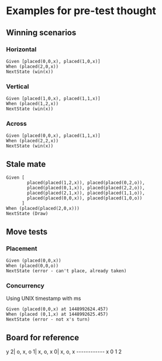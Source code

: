 # Examples for pre-test thought

## Winning scenarios

### Horizontal

```
Given [placed(0,0,x), placed(1,0,x)]
When (placed(2,0,x))
NextState (win(x))
```

### Vertical

```
Given [placed(1,0,x), placed(1,1,x)]
When (placed(1,2,x))
NextState (win(x))
```

### Across

```
Given [placed(0,0,x), placed(1,1,x)]
When (placed(2,2,x))
NextState (win(x))
```

## Stale mate

```
Given [
		placed(placed(1,2,x)), placed(placed(0,2,o)),
		placed(placed(0,1,x)), placed(placed(2,2,o)),
		placed(placed(2,1,x)), placed(placed(1,1,o)),
		placed(placed(0,0,x)), placed(placed(1,0,o))
	  ]
When (placed(placed(2,0,x)))
NextState (Draw)
```


## Move tests

### Placement

```
Given (placed(0,0,x))
When (placed(0,0,o))
NextState (error - can't place, already taken)
```

### Concurrency

Using UNIX timestamp with ms

```
Given (placed(0,0,x) at 1448992624.457)
When (placed (0,1,x) at 1448992625.457)
NextState (error - not x's turn)
```

## Board for reference

 y
2| o,  x,  o
1| x,  o,  x
0| x,  o,  x
------------ x
   0   1   2